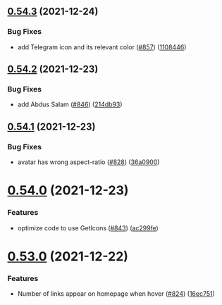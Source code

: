 ## [0.54.3](https://github.com/EddieHubCommunity/LinkFree/compare/v0.54.2...v0.54.3) (2021-12-24)


### Bug Fixes

* add Telegram icon and its relevant color ([#857](https://github.com/EddieHubCommunity/LinkFree/issues/857)) ([1108446](https://github.com/EddieHubCommunity/LinkFree/commit/1108446106b6dcbec39fb173a26c268d554e08fe))



## [0.54.2](https://github.com/EddieHubCommunity/LinkFree/compare/v0.54.1...v0.54.2) (2021-12-23)


### Bug Fixes

* add Abdus Salam ([#846](https://github.com/EddieHubCommunity/LinkFree/issues/846)) ([214db93](https://github.com/EddieHubCommunity/LinkFree/commit/214db9358f45ba038446b7e6a357c20efae73a6b))



## [0.54.1](https://github.com/EddieHubCommunity/LinkFree/compare/v0.54.0...v0.54.1) (2021-12-23)


### Bug Fixes

* avatar has wrong aspect-ratio ([#828](https://github.com/EddieHubCommunity/LinkFree/issues/828)) ([36a0900](https://github.com/EddieHubCommunity/LinkFree/commit/36a09007660557620f6d98d5596d99e9f06eced2))



# [0.54.0](https://github.com/EddieHubCommunity/LinkFree/compare/v0.53.0...v0.54.0) (2021-12-23)


### Features

* optimize code to use GetIcons ([#843](https://github.com/EddieHubCommunity/LinkFree/issues/843)) ([ac299fe](https://github.com/EddieHubCommunity/LinkFree/commit/ac299fedffa1f8d8c9759793418297c84e13e38e))



# [0.53.0](https://github.com/EddieHubCommunity/LinkFree/compare/v0.52.4...v0.53.0) (2021-12-22)


### Features

* Number of links appear on homepage when hover ([#824](https://github.com/EddieHubCommunity/LinkFree/issues/824)) ([16ec751](https://github.com/EddieHubCommunity/LinkFree/commit/16ec7510cb430dbb3ea728ba761c537b868186b0))



